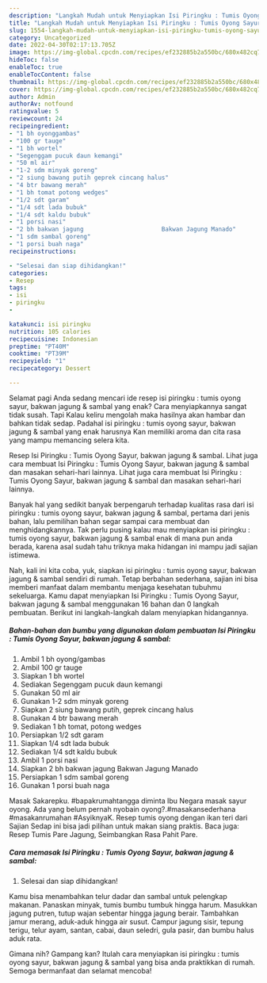 ```yaml
---
description: "Langkah Mudah untuk Menyiapkan Isi Piringku : Tumis Oyong Sayur, bakwan jagung &amp;amp; sambal Anti Gagal"
title: "Langkah Mudah untuk Menyiapkan Isi Piringku : Tumis Oyong Sayur, bakwan jagung &amp;amp; sambal Anti Gagal"
slug: 1554-langkah-mudah-untuk-menyiapkan-isi-piringku-tumis-oyong-sayur-bakwan-jagung-and-amp-sambal-anti-gagal
category: Uncategorized
date: 2022-04-30T02:17:13.705Z
image: https://img-global.cpcdn.com/recipes/ef232885b2a550bc/680x482cq70/isi-piringku-tumis-oyong-sayur-bakwan-jagung-sambal-foto-resep-utama.jpg
hideToc: false
enableToc: true
enableTocContent: false
thumbnail: https://img-global.cpcdn.com/recipes/ef232885b2a550bc/680x482cq70/isi-piringku-tumis-oyong-sayur-bakwan-jagung-sambal-foto-resep-utama.jpg
cover: https://img-global.cpcdn.com/recipes/ef232885b2a550bc/680x482cq70/isi-piringku-tumis-oyong-sayur-bakwan-jagung-sambal-foto-resep-utama.jpg
author: Admin
authorAv: notfound
ratingvalue: 5
reviewcount: 24
recipeingredient:
- "1 bh oyonggambas"
- "100 gr tauge"
- "1 bh wortel"
- "Segenggam pucuk daun kemangi"
- "50 ml air"
- "1-2 sdm minyak goreng"
- "2 siung bawang putih geprek cincang halus"
- "4 btr bawang merah"
- "1 bh tomat potong wedges"
- "1/2 sdt garam"
- "1/4 sdt lada bubuk"
- "1/4 sdt kaldu bubuk"
- "1 porsi nasi"
- "2 bh bakwan jagung                      Bakwan Jagung Manado"
- "1 sdm sambal goreng"
- "1 porsi buah naga"
recipeinstructions:

- "Selesai dan siap dihidangkan!"
categories:
- Resep
tags:
- isi
- piringku
- 

katakunci: isi piringku  
nutrition: 105 calories
recipecuisine: Indonesian
preptime: "PT40M"
cooktime: "PT39M"
recipeyield: "1"
recipecategory: Dessert

---
```



Selamat pagi Anda sedang mencari ide resep isi piringku : tumis oyong sayur, bakwan jagung &amp; sambal yang enak? Cara menyiapkannya sangat tidak susah. Tapi Kalau keliru mengolah maka hasilnya akan hambar dan bahkan tidak sedap. Padahal isi piringku : tumis oyong sayur, bakwan jagung &amp; sambal yang enak harusnya Kan memiliki aroma dan cita rasa yang mampu memancing selera kita.


Resep Isi Piringku : Tumis Oyong Sayur, bakwan jagung &amp; sambal. Lihat juga cara membuat Isi Piringku : Tumis Oyong Sayur, bakwan jagung &amp; sambal dan masakan sehari-hari lainnya. Lihat juga cara membuat Isi Piringku : Tumis Oyong Sayur, bakwan jagung &amp; sambal dan masakan sehari-hari lainnya.

Banyak hal yang sedikit banyak berpengaruh terhadap kualitas rasa dari isi piringku : tumis oyong sayur, bakwan jagung &amp; sambal, pertama dari jenis bahan, lalu pemilihan bahan segar sampai cara membuat dan menghidangkannya. Tak perlu pusing kalau mau menyiapkan isi piringku : tumis oyong sayur, bakwan jagung &amp; sambal enak di mana pun anda berada, karena asal sudah tahu triknya maka hidangan ini mampu jadi sajian istimewa.


Nah, kali ini kita coba, yuk, siapkan isi piringku : tumis oyong sayur, bakwan jagung &amp; sambal sendiri di rumah. Tetap berbahan sederhana, sajian ini bisa memberi manfaat dalam membantu menjaga kesehatan tubuhmu sekeluarga. Kamu dapat menyiapkan Isi Piringku : Tumis Oyong Sayur, bakwan jagung &amp; sambal menggunakan 16 bahan dan 0 langkah pembuatan. Berikut ini langkah-langkah dalam menyiapkan hidangannya.

<!--inarticleads1-->

##### Bahan-bahan dan bumbu yang digunakan dalam pembuatan Isi Piringku : Tumis Oyong Sayur, bakwan jagung &amp; sambal:

1. Ambil 1 bh oyong/gambas
1. Ambil 100 gr tauge
1. Siapkan 1 bh wortel
1. Sediakan Segenggam pucuk daun kemangi
1. Gunakan 50 ml air
1. Gunakan 1-2 sdm minyak goreng
1. Siapkan 2 siung bawang putih, geprek cincang halus
1. Gunakan 4 btr bawang merah
1. Sediakan 1 bh tomat, potong wedges
1. Persiapkan 1/2 sdt garam
1. Siapkan 1/4 sdt lada bubuk
1. Sediakan 1/4 sdt kaldu bubuk
1. Ambil 1 porsi nasi
1. Siapkan 2 bh bakwan jagung                      Bakwan Jagung Manado
1. Persiapkan 1 sdm sambal goreng
1. Gunakan 1 porsi buah naga


Masak Sakarepku. #bapakrumahtangga diminta Ibu Negara masak sayur oyong. Ada yang belum pernah nyobain oyong?.#masakansederhana #masakanrumahan #AsyiknyaK. Resep tumis oyong dengan ikan teri dari Sajian Sedap ini bisa jadi pilihan untuk makan siang praktis. Baca juga: Resep Tumis Pare Jagung, Seimbangkan Rasa Pahit Pare. 

<!--inarticleads2-->

##### Cara memasak Isi Piringku : Tumis Oyong Sayur, bakwan jagung &amp; sambal:


1. Selesai dan siap dihidangkan!

Kamu bisa menambahkan telur dadar dan sambal untuk pelengkap makanan. Panaskan minyak, tumis bumbu tumbuk hingga harum. Masukkan jagung putren, tutup wajan sebentar hingga jagung berair. Tambahkan jamur merang, aduk-aduk hingga air susut. Campur jagung sisir, tepung terigu, telur ayam, santan, cabai, daun seledri, gula pasir, dan bumbu halus aduk rata. 

Gimana nih? Gampang kan? Itulah cara menyiapkan isi piringku : tumis oyong sayur, bakwan jagung &amp; sambal yang bisa anda praktikkan di rumah. Semoga bermanfaat dan selamat mencoba!
